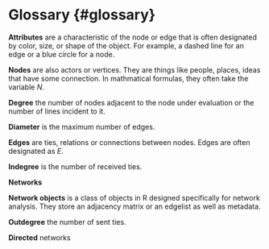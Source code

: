 # Glossary {#glossary}

**Attributes** are a characteristic of the node or edge that is often designated by color, size, or shape of the object. For example, a dashed line for an edge or a blue circle for a node.

**Nodes** are also actors or vertices.  They are things like people, places, ideas that have some connection.  In mathmatical formulas, they often take the variable $N$.

**Degree** the number of nodes adjacent to the node under evaluation or the number of lines incident to it.

**Diameter** is the maximum number of edges.

**Edges** are ties, relations or connections between nodes.  Edges are often designated as $E$.

**Indegree** is the number of received ties.

**Networks**

**Network objects** is a class of objects in R designed specifically for network analysis.  They store an adjacency matrix or an edgelist as well as metadata. 

**Outdegree** the number of sent ties.

**Directed** networks 
